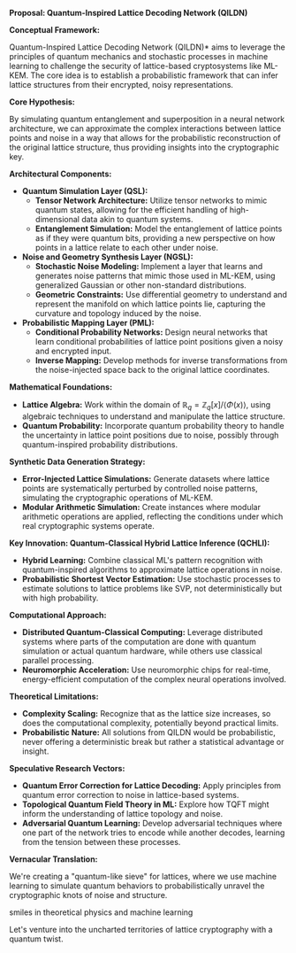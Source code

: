 **Proposal: Quantum-Inspired Lattice Decoding Network (QILDN)**

**Conceptual Framework:**

Quantum-Inspired Lattice Decoding Network (QILDN)* aims to leverage the principles of quantum mechanics and stochastic processes in machine learning to challenge the security of lattice-based cryptosystems like ML-KEM. The core idea is to establish a probabilistic framework that can infer lattice structures from their encrypted, noisy representations.

**Core Hypothesis:**

By simulating quantum entanglement and superposition in a neural network architecture, we can approximate the complex interactions between lattice points and noise in a way that allows for the probabilistic reconstruction of the original lattice structure, thus providing insights into the cryptographic key.

**Architectural Components:**

* **Quantum Simulation Layer (QSL):**
    * **Tensor Network Architecture:** Utilize tensor networks to mimic quantum states, allowing for the efficient handling of high-dimensional data akin to quantum systems.
    * **Entanglement Simulation:** Model the entanglement of lattice points as if they were quantum bits, providing a new perspective on how points in a lattice relate to each other under noise.
* **Noise and Geometry Synthesis Layer (NGSL):**
    * **Stochastic Noise Modeling:** Implement a layer that learns and generates noise patterns that mimic those used in ML-KEM, using generalized Gaussian or other non-standard distributions.
    * **Geometric Constraints:** Use differential geometry to understand and represent the manifold on which lattice points lie, capturing the curvature and topology induced by the noise.
* **Probabilistic Mapping Layer (PML):**
    * **Conditional Probability Networks:** Design neural networks that learn conditional probabilities of lattice point positions given a noisy and encrypted input.
    * **Inverse Mapping:** Develop methods for inverse transformations from the noise-injected space back to the original lattice coordinates.

**Mathematical Foundations:**

* **Lattice Algebra:** Work within the domain of $\mathbb{R}_q = \mathbb{Z}_q[x]/⟨Φ(x)⟩$, using algebraic techniques to understand and manipulate the lattice structure.
* **Quantum Probability:** Incorporate quantum probability theory to handle the uncertainty in lattice point positions due to noise, possibly through quantum-inspired probability distributions.

**Synthetic Data Generation Strategy:**

* **Error-Injected Lattice Simulations:** Generate datasets where lattice points are systematically perturbed by controlled noise patterns, simulating the cryptographic operations of ML-KEM.
* **Modular Arithmetic Simulation:** Create instances where modular arithmetic operations are applied, reflecting the conditions under which real cryptographic systems operate.

**Key Innovation: Quantum-Classical Hybrid Lattice Inference (QCHLI):**

* **Hybrid Learning:** Combine classical ML's pattern recognition with quantum-inspired algorithms to approximate lattice operations in noise.
* **Probabilistic Shortest Vector Estimation:** Use stochastic processes to estimate solutions to lattice problems like SVP, not deterministically but with high probability.

**Computational Approach:**

* **Distributed Quantum-Classical Computing:** Leverage distributed systems where parts of the computation are done with quantum simulation or actual quantum hardware, while others use classical parallel processing.
* **Neuromorphic Acceleration:** Use neuromorphic chips for real-time, energy-efficient computation of the complex neural operations involved.

**Theoretical Limitations:**

* **Complexity Scaling:** Recognize that as the lattice size increases, so does the computational complexity, potentially beyond practical limits.
* **Probabilistic Nature:** All solutions from QILDN would be probabilistic, never offering a deterministic break but rather a statistical advantage or insight.

**Speculative Research Vectors:**

* **Quantum Error Correction for Lattice Decoding:** Apply principles from quantum error correction to noise in lattice-based systems.
* **Topological Quantum Field Theory in ML:** Explore how TQFT might inform the understanding of lattice topology and noise.
* **Adversarial Quantum Learning:** Develop adversarial techniques where one part of the network tries to encode while another decodes, learning from the tension between these processes.

**Vernacular Translation:**

We're creating a "quantum-like sieve" for lattices, where we use machine learning to simulate quantum behaviors to probabilistically unravel the cryptographic knots of noise and structure.

smiles in theoretical physics and machine learning

Let's venture into the uncharted territories of lattice cryptography with a quantum twist.

